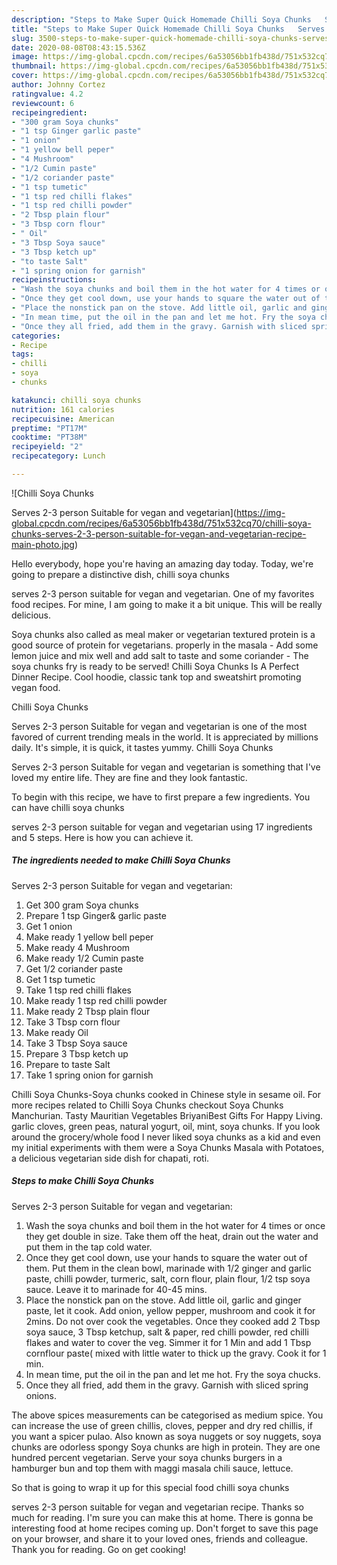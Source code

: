 ```yaml
---
description: "Steps to Make Super Quick Homemade Chilli Soya Chunks   Serves 2-3 person Suitable for vegan and vegetarian"
title: "Steps to Make Super Quick Homemade Chilli Soya Chunks   Serves 2-3 person Suitable for vegan and vegetarian"
slug: 3500-steps-to-make-super-quick-homemade-chilli-soya-chunks-serves-2-3-person-suitable-for-vegan-and-vegetarian
date: 2020-08-08T08:43:15.536Z
image: https://img-global.cpcdn.com/recipes/6a53056bb1fb438d/751x532cq70/chilli-soya-chunks-serves-2-3-person-suitable-for-vegan-and-vegetarian-recipe-main-photo.jpg
thumbnail: https://img-global.cpcdn.com/recipes/6a53056bb1fb438d/751x532cq70/chilli-soya-chunks-serves-2-3-person-suitable-for-vegan-and-vegetarian-recipe-main-photo.jpg
cover: https://img-global.cpcdn.com/recipes/6a53056bb1fb438d/751x532cq70/chilli-soya-chunks-serves-2-3-person-suitable-for-vegan-and-vegetarian-recipe-main-photo.jpg
author: Johnny Cortez
ratingvalue: 4.2
reviewcount: 6
recipeingredient:
- "300 gram Soya chunks"
- "1 tsp Ginger garlic paste"
- "1 onion"
- "1 yellow bell peper"
- "4 Mushroom"
- "1/2 Cumin paste"
- "1/2 coriander paste"
- "1 tsp tumetic"
- "1 tsp red chilli flakes"
- "1 tsp red chilli powder"
- "2 Tbsp plain flour"
- "3 Tbsp corn flour"
- " Oil"
- "3 Tbsp Soya sauce"
- "3 Tbsp ketch up"
- "to taste Salt"
- "1 spring onion for garnish"
recipeinstructions:
- "Wash the soya chunks and boil them in the hot water for 4 times or once they get double in size. Take them off the heat, drain out the water and put them in the tap cold water."
- "Once they get cool down, use your hands to square the water out of them. Put them in the clean bowl, marinade with 1/2 ginger and garlic paste, chilli powder, turmeric, salt, corn flour, plain flour, 1/2 tsp soya sauce. Leave it to marinade for 40-45 mins."
- "Place the nonstick pan on the stove. Add little oil, garlic and ginger paste, let it cook. Add onion, yellow pepper, mushroom and cook it for 2mins. Do not over cook the vegetables. Once they cooked add 2 Tbsp soya sauce, 3 Tbsp ketchup, salt &amp; paper, red chilli powder, red chilli flakes and water to cover the veg. Simmer it for 1 Min and add 1 Tbsp cornflour paste( mixed with little water to thick up the gravy. Cook it for 1 min."
- "In mean time, put the oil in the pan and let me hot. Fry the soya chucks."
- "Once they all fried, add them in the gravy. Garnish with sliced spring onions."
categories:
- Recipe
tags:
- chilli
- soya
- chunks

katakunci: chilli soya chunks 
nutrition: 161 calories
recipecuisine: American
preptime: "PT17M"
cooktime: "PT38M"
recipeyield: "2"
recipecategory: Lunch

---
```



![Chilli Soya Chunks 

Serves 2-3 person
Suitable for vegan and vegetarian](https://img-global.cpcdn.com/recipes/6a53056bb1fb438d/751x532cq70/chilli-soya-chunks-serves-2-3-person-suitable-for-vegan-and-vegetarian-recipe-main-photo.jpg)

Hello everybody, hope you're having an amazing day today. Today, we're going to prepare a distinctive dish, chilli soya chunks 

serves 2-3 person
suitable for vegan and vegetarian. One of my favorites food recipes. For mine, I am going to make it a bit unique. This will be really delicious.

Soya chunks also called as meal maker or vegetarian textured protein is a good source of protein for vegetarians. properly in the masala - Add some lemon juice and mix well and add salt to taste and some coriander - The soya chunks fry is ready to be served! Chilli Soya Chunks Is A Perfect Dinner Recipe. Cool hoodie, classic tank top and sweatshirt promoting vegan food.

Chilli Soya Chunks 

Serves 2-3 person
Suitable for vegan and vegetarian is one of the most favored of current trending meals in the world. It is appreciated by millions daily. It's simple, it is quick, it tastes yummy. Chilli Soya Chunks 

Serves 2-3 person
Suitable for vegan and vegetarian is something that I've loved my entire life. They are fine and they look fantastic.


To begin with this recipe, we have to first prepare a few ingredients. You can have chilli soya chunks 

serves 2-3 person
suitable for vegan and vegetarian using 17 ingredients and 5 steps. Here is how you can achieve it.

<!--inarticleads1-->

##### The ingredients needed to make Chilli Soya Chunks 

Serves 2-3 person
Suitable for vegan and vegetarian:

1. Get 300 gram Soya chunks
1. Prepare 1 tsp Ginger&amp; garlic paste
1. Get 1 onion
1. Make ready 1 yellow bell peper
1. Make ready 4 Mushroom
1. Make ready 1/2 Cumin paste
1. Get 1/2 coriander paste
1. Get 1 tsp tumetic
1. Take 1 tsp red chilli flakes
1. Make ready 1 tsp red chilli powder
1. Make ready 2 Tbsp plain flour
1. Take 3 Tbsp corn flour
1. Make ready  Oil
1. Take 3 Tbsp Soya sauce
1. Prepare 3 Tbsp ketch up
1. Prepare to taste Salt
1. Take 1 spring onion for garnish


Chilli Soya Chunks-Soya chunks cooked in Chinese style in sesame oil. For more recipes related to Chilli Soya Chunks checkout Soya Chunks Manchurian. Tasty Mauritian Vegetables BriyaniBest Gifts For Happy Living. garlic cloves, green peas, natural yogurt, oil, mint, soya chunks. If you look around the grocery/whole food I never liked soya chunks as a kid and even my initial experiments with them were a Soya Chunks Masala with Potatoes, a delicious vegetarian side dish for chapati, roti. 

<!--inarticleads2-->

##### Steps to make Chilli Soya Chunks 

Serves 2-3 person
Suitable for vegan and vegetarian:

1. Wash the soya chunks and boil them in the hot water for 4 times or once they get double in size. Take them off the heat, drain out the water and put them in the tap cold water.
1. Once they get cool down, use your hands to square the water out of them. Put them in the clean bowl, marinade with 1/2 ginger and garlic paste, chilli powder, turmeric, salt, corn flour, plain flour, 1/2 tsp soya sauce. Leave it to marinade for 40-45 mins.
1. Place the nonstick pan on the stove. Add little oil, garlic and ginger paste, let it cook. Add onion, yellow pepper, mushroom and cook it for 2mins. Do not over cook the vegetables. Once they cooked add 2 Tbsp soya sauce, 3 Tbsp ketchup, salt &amp; paper, red chilli powder, red chilli flakes and water to cover the veg. Simmer it for 1 Min and add 1 Tbsp cornflour paste( mixed with little water to thick up the gravy. Cook it for 1 min.
1. In mean time, put the oil in the pan and let me hot. Fry the soya chucks.
1. Once they all fried, add them in the gravy. Garnish with sliced spring onions.


The above spices measurements can be categorised as medium spice. You can increase the use of green chillis, cloves, pepper and dry red chillis, if you want a spicer pulao. Also known as soya nuggets or soy nuggets, soya chunks are odorless spongy Soya chunks are high in protein. They are one hundred percent vegetarian. Serve your soya chunks burgers in a hamburger bun and top them with maggi masala chili sauce, lettuce. 

So that is going to wrap it up for this special food chilli soya chunks 

serves 2-3 person
suitable for vegan and vegetarian recipe. Thanks so much for reading. I'm sure you can make this at home. There is gonna be interesting food at home recipes coming up. Don't forget to save this page on your browser, and share it to your loved ones, friends and colleague. Thank you for reading. Go on get cooking!
